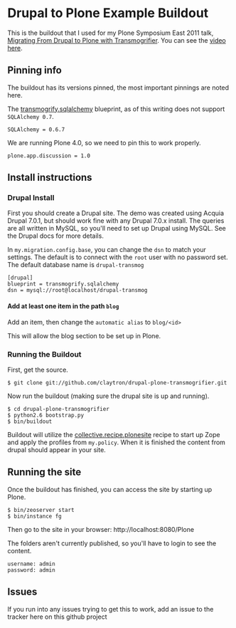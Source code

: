 # Drupal to Plone Example Buildout

This is the buildout that I used for my Plone Symposium East 2011 talk,
[Migrating From Drupal to Plone with Transmogrifier][1]. You can see the
[video here][2].

## Pinning info

The buildout has its versions pinned, the most important pinnings are
noted here.

The [transmogrify.sqlalchemy][3] blueprint, as of this writing does not
support `SQLAlchemy 0.7`.

    SQLAlchemy = 0.6.7

We are running Plone 4.0, so we need to pin this to work properly.

    plone.app.discussion = 1.0

## Install instructions

### Drupal Install

First you should create a Drupal site. The demo was created using Acquia
Drupal 7.0.1, but should work fine with any Drupal 7.0.x install. The
queries are all written in MySQL, so you'll need to set up Drupal using
MySQL. See the Drupal docs for more details.

In `my.migration.config.base`, you can change the `dsn` to match your
settings. The default is to connect with the `root` user with no
password set. The default database name is `drupal-transmog`

    [drupal]
    blueprint = transmogrify.sqlalchemy
    dsn = mysql://root@localhost/drupal-transmog

#### Add at least one item in the path `blog`

Add an item, then change the `automatic alias` to `blog/<id>`

This will allow the blog section to be set up in Plone.

### Running the Buildout

First, get the source.

    $ git clone git://github.com/claytron/drupal-plone-transmogrifier.git

Now run the buildout (making sure the drupal site is up and running).

    $ cd drupal-plone-transmogrifier
    $ python2.6 bootstrap.py
    $ bin/buildout

Buildout will utilize the [collective.recipe.plonesite][4] recipe to
start up Zope and apply the profiles from `my.policy`. When it is
finished the content from drupal should appear in your site.

## Running the site

Once the buildout has finished, you can access the site by starting up
Plone.

    $ bin/zeoserver start
    $ bin/instance fg

Then go to the site in your browser: http://localhost:8080/Plone

The folders aren't currently published, so you'll have to login to see
the content.

    username: admin
    password: admin

## Issues

If you run into any issues trying to get this to work, add an issue to
the tracker here on this github project

[1]: http://weblion.psu.edu/symposium/talks/migrating-from-drupal-to-plone-with-transmogrifier
[2]: https://streaming.psu.edu/media/?movieId=13401
[3]: http://pypi.python.org/pypi/transmogrify.sqlalchemy
[4]: http://pypi.python.org/pypi/collective.recipe.plonesite
